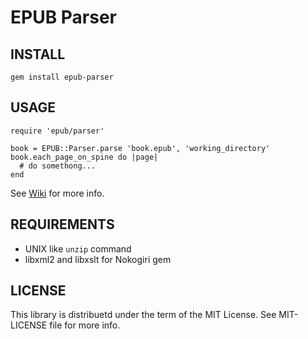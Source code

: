 EPUB Parser
===========

INSTALL
-------
    gem install epub-parser  

USAGE
-----
    require 'epub/parser'
    
    book = EPUB::Parser.parse 'book.epub', 'working_directory'
    book.each_page_on_spine do |page|
      # do somethong...
    end

See [Wiki][] for more info.

[Wiki]:https://gitorious.org/epub/pages/EpubParser

REQUIREMENTS
------------
* UNIX like `unzip` command
* libxml2 and libxslt for Nokogiri gem

LICENSE
-------
This library is distribuetd under the term of the MIT License.
See MIT-LICENSE file for more info.
